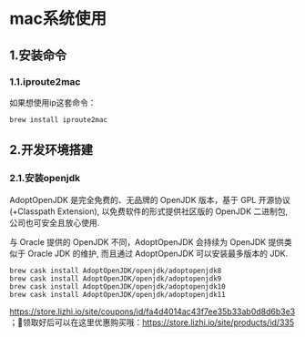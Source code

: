 # mac系统使用

## 1.安装命令

### 1.1.iproute2mac
如果想使用ip这套命令：<br>
```
brew install iproute2mac
```

## 2.开发环境搭建

### 2.1.安装openjdk
AdoptOpenJDK 是完全免费的、无品牌的 OpenJDK 版本，基于 GPL 开源协议(+Classpath Extension), 以免费软件的形式提供社区版的 OpenJDK 二进制包, 公司也可安全且放心使用.

与 Oracle 提供的 OpenJDK 不同，AdoptOpenJDK 会持续为 OpenJDK 提供类似于 Oracle JDK 的维护, 而且通过 AdoptOpenJDK 可以安装最多版本的 JDK.
```
brew cask install AdoptOpenJDK/openjdk/adoptopenjdk8
brew cask install AdoptOpenJDK/openjdk/adoptopenjdk9
brew cask install AdoptOpenJDK/openjdk/adoptopenjdk10
brew cask install AdoptOpenJDK/openjdk/adoptopenjdk11
```

https://store.lizhi.io/site/coupons/id/fa4d4014ac43f7ee35b33ab0d8d6b3e3 ；领取好后可以在这里优惠购买哦：https://store.lizhi.io/site/products/id/335